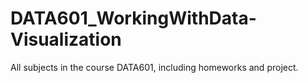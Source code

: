 # DATA601_WorkingWithData-Visualization
All subjects in the course DATA601, including homeworks and project.
